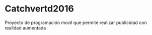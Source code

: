 # Catchvertd2016
Proyecto de programación movil que permite realizar publicidad con realidad aumentada
